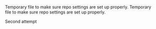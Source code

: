 Temporary file to make sure repo settings are set up properly.
Temporary file to make sure repo settings are set up properly.

Second attempt